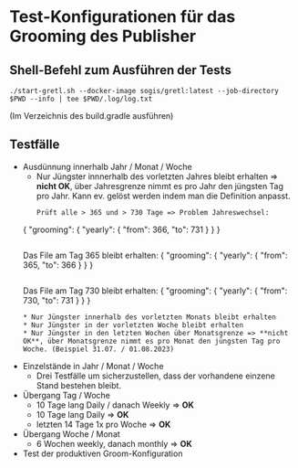 # Test-Konfigurationen für das Grooming des Publisher

## Shell-Befehl zum Ausführen der Tests

    ./start-gretl.sh --docker-image sogis/gretl:latest --job-directory $PWD --info | tee $PWD/.log/log.txt

(Im Verzeichnis des build.gradle ausführen)

## Testfälle

* Ausdünnung innerhalb Jahr / Monat / Woche
    * Nur Jüngster innnerhalb des vorletzten Jahres bleibt erhalten =>  **nicht OK**, über Jahresgrenze nimmt es pro Jahr den jüngsten Tag pro Jahr. Kann ev. gelöst werden indem man die Definition anpasst.
      ```
      Prüft alle > 365 und > 730 Tage => Problem Jahreswechsel:
     {
        "grooming": {
           "yearly": {
              "from": 366,
              "to": 731
          }
        }
     }
     ```
     ```
     Das File am Tag 365 bleibt erhalten:
     {
        "grooming": {
           "yearly": {
              "from": 365,
              "to": 366
          }
        }
     }
     ```
     ```
     Das File am Tag 730 bleibt erhalten:
     {
        "grooming": {
           "yearly": {
              "from": 730,
              "to": 731
          }
        }
     }
     ```
    * Nur Jüngster innerhalb des vorletzten Monats bleibt erhalten
    * Nur Jüngster in der vorletzten Woche bleibt erhalten
    * Nur Jüngster in den letzten Wochen über Monatsgrenze => **nicht OK**, über Monatsgrenze nimmt es pro Monat den jüngsten Tag pro Woche. (Beispiel 31.07. / 01.08.2023)
* Einzelstände in Jahr / Monat / Woche
    * Drei Testfälle um sicherzustellen, dass der vorhandene einzene Stand bestehen bleibt.
* Übergang Tag / Woche
    * 10 Tage lang Daily / danach Weekly => **OK**
    * 10 Tage lang Daily => **OK**
    * letzten 14 Tage 1x pro Woche => **OK**
* Übergang Woche / Monat
    * 6 Wochen weekly, danach monthly => **OK**
* Test der produktiven Groom-Konfiguration
